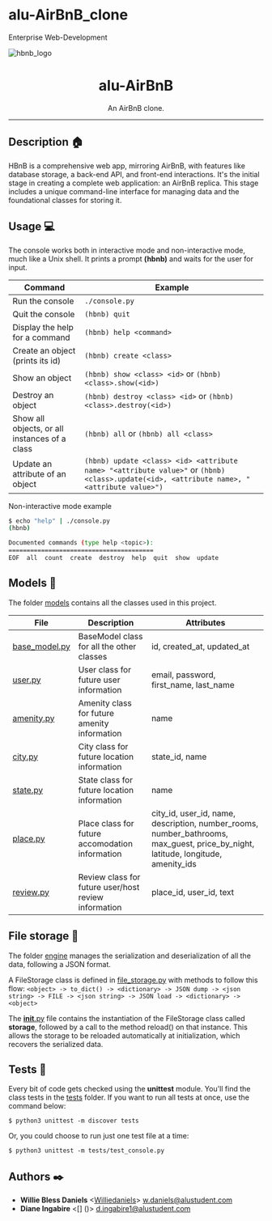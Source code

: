 # alu-AirBnB_clone
Enterprise Web-Development

![hbnb_logo](https://github.com/Williedaniels/alu-AirBnB_clone/assets/125483758/4d09e883-3934-4f8e-86a1-a495a34bb34a)


<h1 align="center">alu-AirBnB</h1>
<p align="center">An AirBnB clone.</p>

---

## Description :house:

HBnB is a comprehensive web app, mirroring AirBnB, with features like database storage, a back-end API, and front-end interactions. It's the initial stage in creating a complete web application: an AirBnB replica. This stage includes a unique command-line interface for managing data and the foundational classes for storing it.


## Usage :computer:

The console works both in interactive mode and non-interactive mode, much like a Unix shell.
It prints a prompt **(hbnb)** and waits for the user for input.

Command | Example
------- | -------
Run the console | ```./console.py```
Quit the console | ```(hbnb) quit```
Display the help for a command | ```(hbnb) help <command>```
Create an object (prints its id)| ```(hbnb) create <class>```
Show an object | ```(hbnb) show <class> <id>``` or ```(hbnb) <class>.show(<id>)```
Destroy an object | ```(hbnb) destroy <class> <id>``` or ```(hbnb) <class>.destroy(<id>)```
Show all objects, or all instances of a class | ```(hbnb) all``` or ```(hbnb) all <class>```
Update an attribute of an object | ```(hbnb) update <class> <id> <attribute name> "<attribute value>"``` or ```(hbnb) <class>.update(<id>, <attribute name>, "<attribute value>")```

Non-interactive mode example

```bash
$ echo "help" | ./console.py
(hbnb)

Documented commands (type help <topic>):
========================================
EOF  all  count  create  destroy  help  quit  show  update
```

## Models :penguin:

The folder [models](./models/) contains all the classes used in this project.

File | Description | Attributes
---- | ----------- | ----------
[base_model.py](./models/base_model.py) | BaseModel class for all the other classes | id, created_at, updated_at
[user.py](./models/user.py) | User class for future user information | email, password, first_name, last_name
[amenity.py](./models/amenity.py) | Amenity class for future amenity information | name
[city.py](./models/city.py) | City class for future location information | state_id, name
[state.py](./models/state.py) | State class for future location information | name
[place.py](./models/place.py) | Place class for future accomodation information | city_id, user_id, name, description, number_rooms, number_bathrooms, max_guest, price_by_night, latitude, longitude, amenity_ids
[review.py](./models/review.py) | Review class for future user/host review information | place_id, user_id, text

## File storage :baggage_claim:

The folder [engine](./models/engine/) manages the serialization and deserialization of all the data, following a JSON format.

A FileStorage class is defined in [file_storage.py](./models/engine/file_storage.py) with methods to follow this flow:
```<object> -> to_dict() -> <dictionary> -> JSON dump -> <json string> -> FILE -> <json string> -> JSON load -> <dictionary> -> <object>```

The [__init__.py](./models/__init__.py) file contains the instantiation of the FileStorage class called **storage**, followed by a call to the method reload() on that instance.
This allows the storage to be reloaded automatically at initialization, which recovers the serialized data.

## Tests :straight_ruler:

Every bit of code gets checked using the **unittest** module. 
You'll find the class tests in the [tests](./tests) folder. 
If you want to run all tests at once, use the command below:

```
$ python3 unittest -m discover tests
```

Or, you could choose to run just one test file at a time:

```
$ python3 unittest -m tests/test_console.py
```

## Authors :black_nib:
* **Willie Bless Daniels** <[Williedaniels](https://github.com/Williedaniels)> <w.daniels@alustudent.com>
* **Diane Ingabire** <[] ()> <d.ingabire1@alustudent.com>
